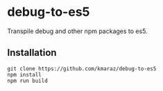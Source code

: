# debug-to-es5
Transpile debug and other npm packages to es5.

## Installation
```
git clone https://github.com/kmaraz/debug-to-es5
npm install
npm run build
```

